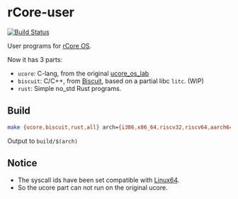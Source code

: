 # rCore-user

[![Build Status](https://travis-ci.org/wangrunji0408/rcore_user.svg?branch=master)](https://travis-ci.org/wangrunji0408/rcore_user)

User programs for [rCore OS](https://github.com/wangrunji0408/RustOS).



Now it has 3 parts:

* `ucore`: C-lang, from the original [ucore_os_lab](https://github.com/chyyuu/ucore_os_plus)
* `biscuit`: C/C++, from [Biscuit](https://github.com/mit-pdos/biscuit), based on a partial libc `litc`. (WIP)
* `rust`: Simple no_std Rust programs.

## Build

```bash
make {ucore,biscuit,rust,all} arch={i386,x86_64,riscv32,riscv64,aarch64}
```

Output to `build/$(arch)`


## Notice

* The syscall ids have been set compatible with [Linux64](https://syscalls64.paolostivanin.com).
* So the ucore part can not run on the original ucore.